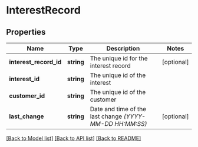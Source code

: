 # InterestRecord

## Properties
Name | Type | Description | Notes
------------ | ------------- | ------------- | -------------
**interest_record_id** | **string** | The unique id for the interest record | [optional] 
**interest_id** | **string** | The unique id of the interest | 
**customer_id** | **string** | The unique id of the customer | 
**last_change** | **string** | Date and time of the last change *(YYYY-MM-DD HH:MM:SS)* | [optional] 

[[Back to Model list]](../../README.md#documentation-for-models) [[Back to API list]](../../README.md#documentation-for-api-endpoints) [[Back to README]](../../README.md)

